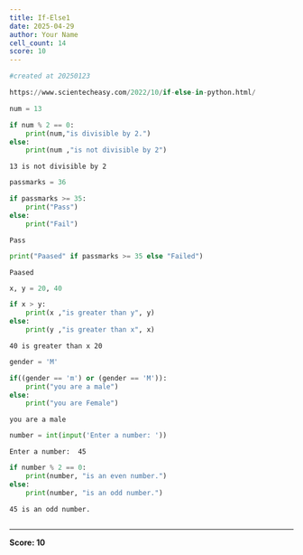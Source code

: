 ```yaml
---
title: If-Else1
date: 2025-04-29
author: Your Name
cell_count: 14
score: 10
---
```


```python
#created at 20250123
```


```python
https://www.scientecheasy.com/2022/10/if-else-in-python.html/
```


```python
num = 13
```


```python
if num % 2 == 0:
    print(num,"is divisible by 2.")
else:
    print(num ,"is not divisible by 2")
```

    13 is not divisible by 2



```python
passmarks = 36
```


```python
if passmarks >= 35:
    print("Pass")
else:
    print("Fail")
```

    Pass



```python
print("Paased" if passmarks >= 35 else "Failed")

```

    Paased



```python
x, y = 20, 40
```


```python
if x > y:
    print(x ,"is greater than y", y)
else:
    print(y ,"is greater than x", x)
```

    40 is greater than x 20



```python
gender = 'M'
```


```python
if((gender == 'm') or (gender == 'M')):
    print("you are a male")
else:
    print("you are Female")
```

    you are a male



```python
number = int(input('Enter a number: '))
```

    Enter a number:  45



```python
if number % 2 == 0:
    print(number, "is an even number.")
else: 
    print(number, "is an odd number.")
```

    45 is an odd number.



```python

```


---
**Score: 10**